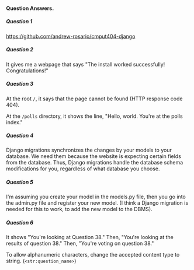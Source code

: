 #### Question Answers.

##### Question 1
https://github.com/andrew-rosario/cmput404-django

##### Question 2
It gives me a webpage that says "The install worked successfully! Congratulations!"

##### Question 3
At the root ```/```, it says that the page cannot be found (HTTP response code 404).

At the ```/polls``` directory, it shows the line, "Hello, world. You're at the polls index."

##### Question 4
Django migrations synchronizes the changes by your models to your database. We need them because the website is expecting certain fields from the database. Thus, Django migrations handle the database schema modifications for you, regardless of what database you choose.

##### Question 5
I'm assuming you create your model in the models.py file, then you go into the admin.py file and register your new model. (I think a Django migration is needed for this to work, to add the new model to the DBMS).

##### Question 6
It shows "You're looking at Question 38." Then, "You're looking at the results of question 38." Then, "You're voting on question 38."

To allow alphanumeric characters, change the accepted content type to string. (```<str:question_name>```)
